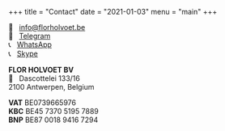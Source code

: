 +++
title = "Contact"
date = "2021-01-03"
menu = "main"
+++

💌 &nbsp; [info@florholvoet.be](mailto:info@florholvoet.be)  
💬 &nbsp; [Telegram](http://telegram.me/holvoet)  
📞 &nbsp; [WhatsApp](https://wa.me/32487435066)  
📞 &nbsp; [Skype](skype:florholvoet)

**FLOR HOLVOET BV**  
🏡 &nbsp; Dascottelei 133/16  
2100 Antwerpen, Belgium 

**VAT** BE0739665976  
**KBC** BE45 7370 5195 7889  
**BNP** BE87 0018 9416 7294